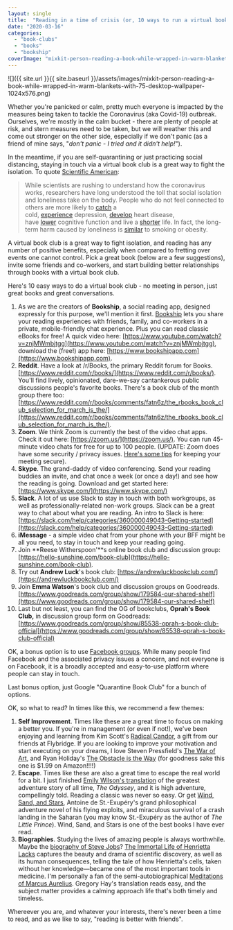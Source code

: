 ```yaml
---
layout: single
title:  "Reading in a time of crisis (or, 10 ways to run a virtual book club)"
date: "2020-03-16"
categories: 
  - "book-clubs"
  - "books"
  - "bookship"
coverImage: "mixkit-person-reading-a-book-while-wrapped-in-warm-blankets-with-75-desktop-wallpaper-1024x576-1.png"
---
```


![]({{ site.url }}{{ site.baseurl }}/assets/images/mixkit-person-reading-a-book-while-wrapped-in-warm-blankets-with-75-desktop-wallpaper-1024x576.png)

Whether you're panicked or calm, pretty much everyone is impacted by the measures being taken to tackle the Coronavirus (aka Covid-19) outbreak. Ourselves, we're mostly in the calm bucket - there are plenty of people at risk, and stern measures need to be taken, but we will weather this and come out stronger on the other side, especially if we don't panic (as a friend of mine says, "_don't panic - I tried and it didn't help!_").

In the meantime, if you are self-quarantining or just practicing social distancing, staying in touch via a virtual book club is a great way to fight the isolation. To quote [Scientific American](https://www.scientificamerican.com/article/how-to-prevent-loneliness-in-a-time-of-social-distancing/):

> While scientists are rushing to understand how the coronavirus works, researchers have long understood the toll that social isolation and loneliness take on the body. People who do not feel connected to others are more likely to [catch](https://psycnet.apa.org/record/2017-14291-001) a cold, [experience](https://www.ncbi.nlm.nih.gov/pmc/articles/PMC2922929/) depression, [develop](https://heart.bmj.com/content/102/13/1009) heart disease, have [lower](https://ebn.bmj.com/content/17/2/59) cognitive function and live a [shorter](https://journals.plos.org/plosmedicine/article?id=10.1371/journal.pmed.1000316) life. In fact, the long-term harm caused by loneliness is [similar](https://journals.plos.org/plosmedicine/article?id=10.1371/journal.pmed.1000316) to smoking or obesity.

A virtual book club is a great way to fight isolation, and reading has any number of positive benefits, especially when compared to fretting over events one cannot control. Pick a great book (below are a few suggestions), invite some friends and co-workers, and start building better relationships through books with a virtual book club.

Here's 10 easy ways to do a virtual book club - no meeting in person, just great books and great conversations.

1. As we are the creators of **Bookship**, a social reading app, designed expressly for this purpose, we'll mention it first. [Bookship](https://www.bookshipapp.com) lets you share your reading experiences with friends, family, and co-workers in a private, mobile-friendly chat experience. Plus you can read classic eBooks for free! A quick video here: [https://www.youtube.com/watch?v=znjMWmbjtgg](https://www.youtube.com/watch?v=znjMWmbjtgg), download the (free!) app here: [https://www.bookshipapp.com](https://www.bookshipapp.com).
2. **Reddit**. Have a look at /r/Books, the primary Reddit forum for Books. [https://www.reddit.com/r/books/](https://www.reddit.com/r/books/). You'll find lively, opinionated, dare-we-say cantankerous public discussions people's favorite books. There's a book club of the month group there too: [https://www.reddit.com/r/books/comments/fatn6z/the_rbooks_book_club_selection_for_march_is_the/](https://www.reddit.com/r/books/comments/fatn6z/the_rbooks_book_club_selection_for_march_is_the/).
3. **Zoom**. We think Zoom is currently the best of the video chat apps. Check it out here: [https://zoom.us/](https://zoom.us/). You can run 45-minute video chats for free for up to 100 people. (UPDATE: Zoom does have some security / privacy issues. [Here's some tips](https://www.wired.com/story/keep-zoom-chats-private-secure/) for keeping your meeting secure).
4. **Skype**. The grand-daddy of video conferencing. Send your reading buddies an invite, and chat once a week (or once a day!) and see how the reading is going. Download and get started here: [https://www.skype.com/](https://www.skype.com/)
5. **Slack**. A lot of us use Slack to stay in touch with both workgroups, as well as professionally-related non-work groups. Slack can be a great way to chat about what you are reading. An intro to Slack is here: [https://slack.com/help/categories/360000049043-Getting-started](https://slack.com/help/categories/360000049043-Getting-started)
6. **iMessage** - a simple video chat from your phone with your BFF might be all you need, to stay in touch and keep your reading going.
7. Join **Reese Witherspoon'**s online book club and discussion group: [https://hello-sunshine.com/book-club](https://hello-sunshine.com/book-club).
8. Try out **Andrew Luck**'s book club: [https://andrewluckbookclub.com/](https://andrewluckbookclub.com/)
9. Join **Emma Watson**'s book club and discussion groups on Goodreads. [https://www.goodreads.com/group/show/179584-our-shared-shelf](https://www.goodreads.com/group/show/179584-our-shared-shelf)
10. Last but not least, you can find the OG of bookclubs, **Oprah's Book Club,** in discussion group form on Goodreads: [https://www.goodreads.com/group/show/85538-oprah-s-book-club-official](https://www.goodreads.com/group/show/85538-oprah-s-book-club-official)

OK, a bonus option is to use [Facebook groups](https://www.facebook.com/groups/). While many people find Facebook and the associated privacy issues a concern, and not everyone is on Facebook, it is a broadly accepted and easy-to-use platform where people can stay in touch.

Last bonus option, just Google "Quarantine Book Club" for a bunch of options.

OK, so what to read? In times like this, we recommend a few themes:

1. **Self Improvement**. Times like these are a great time to focus on making a better you. If you're in management (or even if not!), we've been enjoying and learning from Kim Scott's [Radical Candor](https://amzn.to/33nKh41), a gift from our friends at Flybridge. If you are looking to improve your motivation and start executing on your dreams, I love Steven Pressfield's [The War of Art](https://amzn.to/2WjEtr2), and Ryan Holiday's [The Obstacle is the Way](https://amzn.to/2WjEtr2) (for goodness sake this one is $1.99 on Amazon!!!!)
2. **Escape**. Times like these are also a great time to escape the real world for a bit. I just finished [Emily Wilson's translation](https://amzn.to/33lBT58) of the greatest adventure story of all time, _The Odyssey_, and it is high adventure, compellingly told. Reading a classic was never so easy. Or get [Wind, Sand, and Stars](https://amzn.to/2Wpidfr), Antoine de St.-Exupéry's grand philosophical adventure novel of his flying exploits, and miraculous survival of a crash landing in the Saharan (you may know St.-Exupéry as the author of _The Little Prince_). Wind, Sand, and Stars is one of the best books I have ever read.
3. **Biographies**. Studying the lives of amazing people is always worthwhile. Maybe the [biography of Steve Jobs](http://www.amazon.com/Steve-Jobs-Walter-Isaacson/dp/1451648545?SubscriptionId=AKIAIKMVYJ6MJU6ROZYQ&tag=codexmap-20&linkCode=xm2&camp=2025&creative=165953&creativeASIN=1451648545)? [The Immortal Life of Henrietta Lacks](http://www.amazon.com/Immortal-Henrietta-Lacks-Rebecca-Skloot/dp/0330533444?SubscriptionId=AKIAIKMVYJ6MJU6ROZYQ&tag=codexmap-20&linkCode=xm2&camp=2025&creative=165953&creativeASIN=0330533444) captures the beauty and drama of scientific discovery, as well as its human consequences, telling the tale of how Henrietta's cells, taken without her knowledge—became one of the most important tools in medicine. I'm personally a fan of the semi-autobiographical [Meditations of Marcus Aurelius](https://amzn.to/2U4Gape). Gregory Hay's translation reads easy, and the subject matter provides a calming approach life that's both timely and timeless.

Whereever you are, and whatever your interests, there's never been a time to read, and as we like to say, "reading is better with friends".
